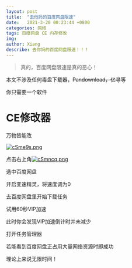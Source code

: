 ```yaml
---
layout: post
title:  "去他妈的百度网盘限速"
date:   2021-3-20 00:23:44 +0800
categories: 网络
tags: 百度网盘 CE 内存修改
img: 
author: Xiang
describe: 去你妈的百度网盘限速！！！
---
```


> 真的，百度网盘限速是真的恶心！

本文不涉及任何毒盘下载器，~~Pandownload，亿寻~~等

你只需要一个软件

# CE修改器

万物皆能改

[![cSme9s.png](https://z3.ax1x.com/2021/03/27/cSme9s.png)](https://imgtu.com/i/cSme9s)

点击右上角[![cSmncq.png](https://z3.ax1x.com/2021/03/27/cSmncq.png)](https://imgtu.com/i/cSmncq)

选中百度网盘

开启变速精灵，将速度调为0

去百度网盘里开始下载任务

试用60秒VIP加速

此时你会发现VIP加速倒计时并未减少

打开任务管理器

若能看到百度网盘正占用大量网络资源时即成功

理论上来说无限时间！